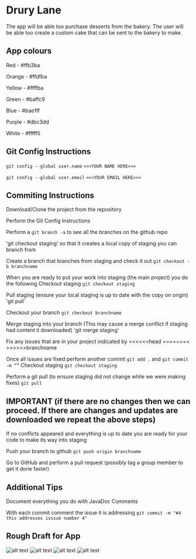 # Drury Lane 
The app will be able too purchase desserts from the bakery.
The user will be able too create a custom cake that can be sent to the bakery
to make.

## App colours
Red - #ffb3ba

Orange - #ffdfba

Yellow - #ffffba

Green - #baffc9

Blue - #bae1ff

Purple - #dbc3dd

White - #fffff5

## Git Config Instructions
`git config --global user.name` `<<<YOUR NAME HERE>>>`

`git config --global user.email` `<<<YOUR EMAIL HERE>>>`

## Commiting Instructions

Download/Clone the project from the repository

Perform the Git Config Instructions

Perform a `git branch -a` to see all the branches on the github repo

'git checkout staging' so that it creates a local copy of staging you can branch from

Create a branch that branches from staging and check it out `git checkout -b branchname`

When you are ready to put your work into staging (the main project) you do the following
Checkout staging `git checkout staging`

Pull staging (ensure your local staging is up to date with the copy on origin) 'git pull'

Checkout your branch `git checkout branchname`

Merge staging into your branch (This may cause a merge conflict if staging had content it downloaded) 'git merge staging'

Fix any issues that are in your project indicated by <<<<<<head ======== >>>>>>branchname

Once all issues are fixed perform another commit `git add .` and `git commit -m “”`
Checkout staging `git checkout staging`

Perform a git pull (to ensure staging did not change while we were making fixes) `git pull`

##  IMPORTANT (if there are no changes then we can proceed. If there are changes and updates are downloaded we repeat the above steps)

If no conflicts appeared and everything is up to date you are ready for your code to make its way into staging

Push your branch to github  `git push origin branchname`

Go to GitHub and perform a pull request (possibly tag a group member to get it done faster)

## Additional Tips
Document everything you do with JavaDoc Comments

With each commit comment the issue it is addressing `git commit -m "#4 this addresses isssue number 4"`


## Rough Draft for App
![alt text](https://user-images.githubusercontent.com/8884041/33664353-4d05b1c2-da61-11e7-88ec-7023001d7f08.png)
![alt text](https://user-images.githubusercontent.com/8884041/33664354-4d116922-da61-11e7-8f90-bbb583483996.png)
![alt text](https://user-images.githubusercontent.com/8884041/33664354-4d116922-da61-11e7-8f90-bbb583483996.png)
![alt text](https://user-images.githubusercontent.com/8884041/33674053-7a6eace8-da7c-11e7-85ac-ed3b2bb04d4e.png)
